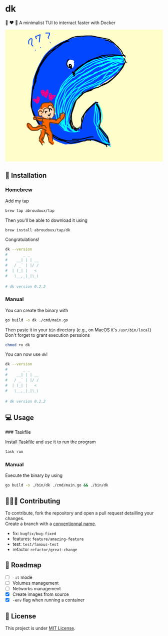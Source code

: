 # dk

🦧 ❤️ 🐳 A minimalist TUI to interract faster with Docker

![Monkey loves Whale by marde (https://drawception.com/player/922067/marde/)](./ressources/monkey-loves-whale.png)

## 🚀 Installation

### Homebrew

Add my tap

```bash
brew tap abroudoux/tap
```

Then you'll be able to download it using

```bash
brew install abroudoux/tap/dk
```

Congratulations!

```bash
dk --version
#       _ _
#    __| | | __
#   / _` | |/ /
#  | (_| |   <
#   \__,_|_|\_\

# dk version 0.2.2
```

### Manual

You can create the binary with

```bash
go build -o dk ./cmd/main.go
```

Then paste it in your `bin` directory (e.g., on MacOS it's `/usr/bin/local`) \
Don't forget to grant execution perssions

```bash
chmod +x dk
```

You can now use `dk`!

```bash
dk --version
#       _ _
#    __| | | __
#   / _` | |/ /
#  | (_| |   <
#   \__,_|_|\_\

# dk version 0.2.2
```

## 💻 Usage

### Taskfile

Install [Taskfile](https://taskfile.dev/installation/) and use it to run the program

```bash
task run
```

### Manual

Execute the binary by using

```bash
go build -o ./bin/dk ./cmd/main.go && ./bin/dk
```

## 🧑‍🤝‍🧑 Contributing

To contribute, fork the repository and open a pull request detailling your changes. \
Create a branch with a [conventionnal name](https://tilburgsciencehub.com/building-blocks/collaborate-and-share-your-work/use-github/naming-git-branches/).

- fix: `bugfix/bug-fixed`
- features: `feature/amazing-feature`
- test: `test/famous-test`
- refactor `refactor/great-change`

## 📌 Roadmap

- [ ] `-it` mode
- [ ] Volumes management
- [ ] Networks management
- [x] Create images from source
- [x] `-env` flag when running a container

## 📑 License

This project is under [MIT License](LICENSE).
